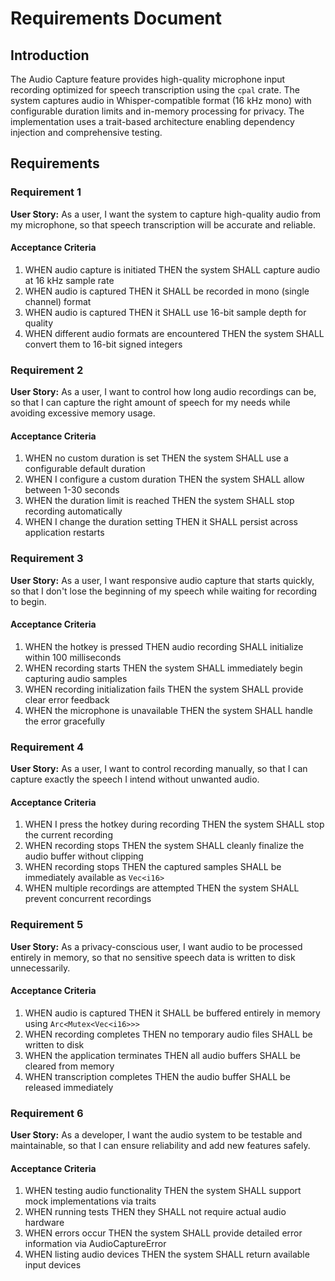 # Requirements Document

## Introduction

The Audio Capture feature provides high-quality microphone input recording optimized for speech
transcription using the `cpal` crate. The system captures audio in Whisper-compatible format (16 kHz
mono) with configurable duration limits and in-memory processing for privacy. The implementation
uses a trait-based architecture enabling dependency injection and comprehensive testing.

## Requirements

### Requirement 1

**User Story:** As a user, I want the system to capture high-quality audio from my microphone, so
that speech transcription will be accurate and reliable.

#### Acceptance Criteria

1. WHEN audio capture is initiated THEN the system SHALL capture audio at 16 kHz sample rate
2. WHEN audio is captured THEN it SHALL be recorded in mono (single channel) format
3. WHEN audio is captured THEN it SHALL use 16-bit sample depth for quality
4. WHEN different audio formats are encountered THEN the system SHALL convert them to 16-bit signed
   integers

### Requirement 2

**User Story:** As a user, I want to control how long audio recordings can be, so that I can capture
the right amount of speech for my needs while avoiding excessive memory usage.

#### Acceptance Criteria

1. WHEN no custom duration is set THEN the system SHALL use a configurable default duration
2. WHEN I configure a custom duration THEN the system SHALL allow between 1-30 seconds
3. WHEN the duration limit is reached THEN the system SHALL stop recording automatically
4. WHEN I change the duration setting THEN it SHALL persist across application restarts

### Requirement 3

**User Story:** As a user, I want responsive audio capture that starts quickly, so that I don't lose
the beginning of my speech while waiting for recording to begin.

#### Acceptance Criteria

1. WHEN the hotkey is pressed THEN audio recording SHALL initialize within 100 milliseconds
2. WHEN recording starts THEN the system SHALL immediately begin capturing audio samples
3. WHEN recording initialization fails THEN the system SHALL provide clear error feedback
4. WHEN the microphone is unavailable THEN the system SHALL handle the error gracefully

### Requirement 4

**User Story:** As a user, I want to control recording manually, so that I can capture exactly the
speech I intend without unwanted audio.

#### Acceptance Criteria

1. WHEN I press the hotkey during recording THEN the system SHALL stop the current recording
2. WHEN recording stops THEN the system SHALL cleanly finalize the audio buffer without clipping
3. WHEN recording stops THEN the captured samples SHALL be immediately available as `Vec<i16>`
4. WHEN multiple recordings are attempted THEN the system SHALL prevent concurrent recordings

### Requirement 5

**User Story:** As a privacy-conscious user, I want audio to be processed entirely in memory, so
that no sensitive speech data is written to disk unnecessarily.

#### Acceptance Criteria

1. WHEN audio is captured THEN it SHALL be buffered entirely in memory using `Arc<Mutex<Vec<i16>>>`
2. WHEN recording completes THEN no temporary audio files SHALL be written to disk
3. WHEN the application terminates THEN all audio buffers SHALL be cleared from memory
4. WHEN transcription completes THEN the audio buffer SHALL be released immediately

### Requirement 6

**User Story:** As a developer, I want the audio system to be testable and maintainable, so that I
can ensure reliability and add new features safely.

#### Acceptance Criteria

1. WHEN testing audio functionality THEN the system SHALL support mock implementations via traits
2. WHEN running tests THEN they SHALL not require actual audio hardware
3. WHEN errors occur THEN the system SHALL provide detailed error information via AudioCaptureError
4. WHEN listing audio devices THEN the system SHALL return available input devices
